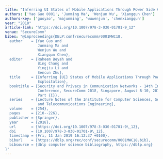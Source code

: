 ```yaml
---
title: "Inferring UI States of Mobile Applications Through Power Side Channel Exploitation"
authors: ['Yao Guo 0001', 'Junming Ma', 'Wenjun Wu', 'Xiangqun Chen']
authors-key: ['guoyao', 'majunming', 'wuwenjun', 'chenxiangqun']
year: "2018"
article-link: "https://doi.org/10.1007/978-3-030-01701-9_12"
venue: "SecureComm"
bibex: "@inproceedings{DBLP:conf/securecomm/0001MWC18,
  author    = {Yao Guo and
               Junming Ma and
               Wenjun Wu and
               Xiangqun Chen},
  editor    = {Raheem Beyah and
               Bing Chang and
               Yingjiu Li and
               Sencun Zhu},
  title     = {Inferring {UI} States of Mobile Applications Through Power Side Channel
               Exploitation},
  booktitle = {Security and Privacy in Communication Networks - 14th International
               Conference, SecureComm 2018, Singapore, August 8-10, 2018, Proceedings,
               Part {I}},
  series    = {Lecture Notes of the Institute for Computer Sciences, Social Informatics
               and Telecommunications Engineering},
  volume    = {254},
  pages     = {210--226},
  publisher = {Springer},
  year      = {2018},
  url       = {https://doi.org/10.1007/978-3-030-01701-9\_12},
  doi       = {10.1007/978-3-030-01701-9\_12},
  timestamp = {Fri, 11 Jan 2019 16:12:37 +0100},
  biburl    = {https://dblp.org/rec/conf/securecomm/0001MWC18.bib},
  bibsource = {dblp computer science bibliography, https://dblp.org}
}"
---
```

